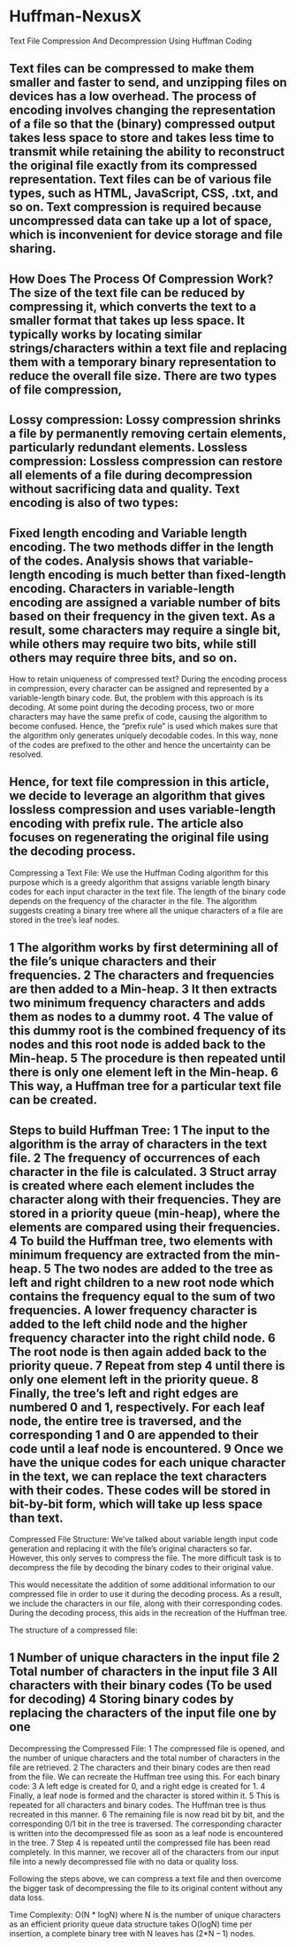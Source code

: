 # Huffman-NexusX
Text File Compression And Decompression Using Huffman Coding

Text files can be compressed to make them smaller and faster to send, and unzipping files on devices has a low overhead. The process of encoding involves changing the representation of a file so that the (binary) compressed output takes less space to store and takes less time to transmit while retaining the ability to reconstruct the original file exactly from its compressed representation. Text files can be of various file types, such as HTML, JavaScript, CSS, .txt, and so on. Text compression is required because uncompressed data can take up a lot of space, which is inconvenient for device storage and file sharing.
-------------------------------------------------------------------------------------------------------------------------------------------------
How Does The Process Of Compression Work?
The size of the text file can be reduced by compressing it, which converts the text to a smaller format that takes up less space. It typically works by locating similar strings/characters within a text file and replacing them with a temporary binary representation to reduce the overall file size. There are two types of file compression,  
-------------------------------------------------------------------------------------------------------------------------------------------------
Lossy compression: Lossy compression shrinks a file by permanently removing certain elements, particularly redundant elements.
Lossless compression: Lossless compression can restore all elements of a file during decompression without sacrificing data and quality.
Text encoding is also of two types: 
-------------------------------------------------------------------------------------------------------------------------------------------------

Fixed length encoding and 
Variable length encoding. 
The two methods differ in the length of the codes. Analysis shows that variable-length encoding is much better than fixed-length encoding. Characters in variable-length encoding are assigned a variable number of bits based on their frequency in the given text. As a result, some characters may require a single bit, while others may require two bits, while still others may require three bits, and so on.
-------------------------------------------------------------------------------------------------------------------------------------------------

How to retain uniqueness of compressed text? 
During the encoding process in compression, every character can be assigned and represented by a variable-length binary code. But, the problem with this approach is its decoding. At some point during the decoding process, two or more characters may have the same prefix of code, causing the algorithm to become confused. Hence, the “prefix rule” is used which makes sure that the algorithm only generates uniquely decodable codes. In this way, none of the codes are prefixed to the other and hence the uncertainty can be resolved. 

Hence, for text file compression in this article, we decide to leverage an algorithm that gives lossless compression and uses variable-length encoding with prefix rule. The article also focuses on regenerating the original file using the decoding process.
------------------------------------------------------------------------------------------------------------------------------------------------

Compressing a Text File:
We use the Huffman Coding algorithm for this purpose which is a greedy algorithm that assigns variable length binary codes for each input character in the text file. The length of the binary code depends on the frequency of the character in the file. The algorithm suggests creating a binary tree where all the unique characters of a file are stored in the tree’s leaf nodes.

1 The algorithm works by first determining all of the file’s unique characters and their frequencies. 
2 The characters and frequencies are then added to a Min-heap. 
3 It then extracts two minimum frequency characters and adds them as nodes to a dummy root. 
4 The value of this dummy root is the combined frequency of its nodes and this root node is added back to the Min-heap. 
5 The procedure is then repeated until there is only one element left in the Min-heap. 
6 This way, a Huffman tree for a particular text file can be created.
-----------------------------------------------------------------------------------------------------------------------------------------------

Steps to build Huffman Tree:
1 The input to the algorithm is the array of characters in the text file.
2 The frequency of occurrences of each character in the file is calculated.
3 Struct array is created where each element includes the character along with their frequencies. They are stored in a priority queue (min-heap), where the elements are compared using their frequencies.
4 To build the Huffman tree, two elements with minimum frequency are extracted from the min-heap.
5 The two nodes are added to the tree as left and right children to a new root node which contains the frequency equal to the sum of two frequencies. A lower frequency character is added to the left child node and the higher frequency character into the right child node. 
6 The root node is then again added back to the priority queue.
7 Repeat from step 4 until there is only one element left in the priority queue.
8 Finally, the tree’s left and right edges are numbered 0 and 1, respectively. For each leaf node, the entire tree is traversed, and the corresponding 1 and 0 are appended to their code until a leaf node is encountered.
9 Once we have the unique codes for each unique character in the text, we can replace the text characters with their codes. These codes will be stored in bit-by-bit form, which will take up less space than text.
-------------------------------------------------------------------------------------------------------------------------------------------

Compressed File Structure:
We’ve talked about variable length input code generation and replacing it with the file’s original characters so far. However, this only serves to compress the file. The more difficult task is to decompress the file by decoding the binary codes to their original value.

This would necessitate the addition of some additional information to our compressed file in order to use it during the decoding process. As a result, we include the characters in our file, along with their corresponding codes. During the decoding process, this aids in the recreation of the Huffman tree.

The structure of a compressed file:

1 Number of unique characters in the input file
2 Total number of characters in the input file
3 All characters with their binary codes (To be used for decoding)
4 Storing binary codes by replacing the characters of the input file one by one
----------------------------------------------------------------------------------------------------------------------------------------------
 Decompressing the Compressed File:
1 The compressed file is opened, and the number of unique characters and the total number of characters in the file are retrieved.
2 The characters and their binary codes are then read from the file. We can recreate the Huffman tree using this.
For each binary code: 
3 A left edge is created for 0, and a right edge is created for 1. 
4 Finally, a leaf node is formed and the character is stored within it.
5 This is repeated for all characters and binary codes. The Huffman tree is thus recreated in this manner.
6 The remaining file is now read bit by bit, and the corresponding 0/1 bit in the tree is traversed. The corresponding character is written into the decompressed file as soon as a leaf node is encountered in the tree.
7 Step 4 is repeated until the compressed file has been read completely. 
In this manner, we recover all of the characters from our input file into a newly decompressed file with no data or quality loss.

Following the steps above, we can compress a text file and then overcome the bigger task of decompressing the file to its original content without any data loss.

Time Complexity: O(N * logN) where N is the number of unique characters as an efficient priority queue data structure takes O(logN) time per insertion, a complete binary tree with N leaves has (2*N – 1) nodes.
